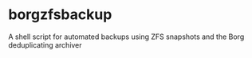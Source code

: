 # borgzfsbackup
A shell script for automated backups using ZFS snapshots and the Borg deduplicating archiver

